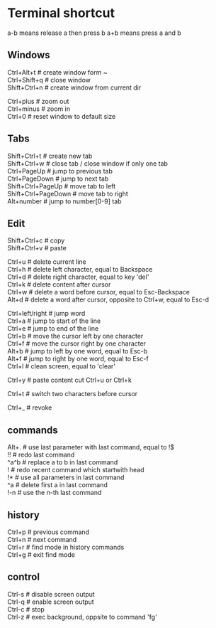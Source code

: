 # Terminal shortcut
a-b means release a then press b
a+b means press a and b


## Windows
Ctrl+Alt+t	# create window form ~  
Ctrl+Shift+q	# close window  
Shift+Ctrl+n	# create window from current dir   

Ctrl+plus	# zoom out  
Ctrl+minus	# zoom in  
Ctrl+0		# reset window to default size  


## Tabs
Shift+Ctrl+t	# create new tab  
Shift+Ctrl+w	# close tab / close window if only one tab  
Ctrl+PageUp	# jump to previous tab  
Ctrl+PageDown	# jump to next tab  
Shift+Ctrl+PageUp	# move tab to left  
Shift+Ctrl+PageDown	# move tab to right  
Alt+number	# jump to number[0-9] tab  


## Edit
Shift+Ctrl+c	# copy  
Shift+Ctrl+v	# paste  

Ctrl+u		# delete current line  
Ctrl+h		# delete left character, equal to Backspace  
Ctrl+d		# delete right character, equal to key 'del'  
Ctrl+k		# delete content after cursor  
Ctrl+w		# delete a word before cursor, equal to Esc-Backspace  
Alt+d		# delete a word after cursor, opposite to Ctrl+w, equal to Esc-d  

Ctrl+left/right # jump word  
Ctrl+a		# jump to start of the line  
Ctrl+e		# jump to end of the line  
Ctrl+b		# move the cursor left by one character   
Ctrl+f		# move the cursor right by one character   
Alt+b		# jump to left by one word, equal to Esc-b  
Alt+f		# jump to right by one word, equal to Esc-f   
Ctrl+l		# clean screen, equal to 'clear'  

Ctrl+y		# paste content cut Ctrl+u or Ctrl+k  

Ctrl+t		# switch two characters before cursor  

Ctrl+_		# revoke    


## commands
Alt+.		# use last parameter with last command, equal to !$  
!!		# redo last command  
^a^b		# replace a to b in last command  
!<head>		# redo recent command which startwith head  
!*		# use all parameters in last command  
^a		# delete first a in last command  
!-n		# use the n-th last command  


## history
Ctrl+p		# previous command  
Ctrl+n		# next command  
Ctrl+r		# find mode in history commands  
Ctrl+g		# exit find mode  


## control
Ctrl-s		# disable screen output  
Ctrl-q		# enable screen output  
Ctrl-c		# stop  
Ctrl-z		# exec background, oppsite to command 'fg'  

